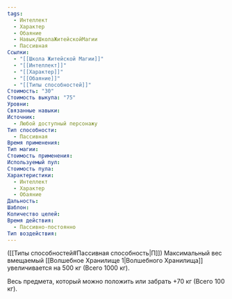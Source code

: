 ```yaml
---
tags:
  - Интеллект
  - Характер
  - Обаяние
  - Навык/ШколаЖитейскойМагии
  - Пассивная
Ссылки:
  - "[[Школа Житейской Магии]]"
  - "[[Интеллект]]"
  - "[[Характер]]"
  - "[[Обаяние]]"
  - "[[Типы способностей]]"
Стоимость: "30"
Стоимость выкупа: "75"
Уровни: 
Связанные навыки: 
Источник:
  - Любой доступный персонажу
Тип способности:
  - Пассивная
Время применения: 
Тип магии: 
Стоимость применения: 
Используемый пул: 
Стоимость пула: 
Характеристики:
  - Интеллект
  - Характер
  - Обаяние
Дальность: 
Шаблон: 
Количество целей: 
Время действия:
  - Пассивно-постоянно
Тип воздействия:
---
```

([[Типы способностей#Пассивная способность|П]]) Максимальный вес вмещаемый [[Волшебное Хранилище 1|Волшебного Хранилища]] увеличивается на 500 кг (Всего 1000 кг).

Весь предмета, который можно положить или забрать +70 кг (Всего 100 кг).